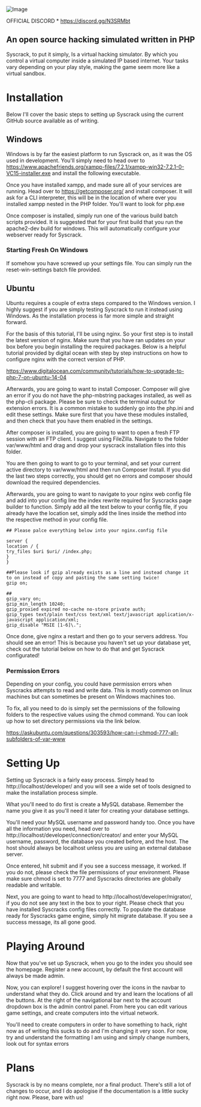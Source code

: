 ![Image](https://i.imgur.com/UVz5BSc.png)

OFFICIAL DISCORD * https://discord.gg/N3SRMbt

 ## An open source hacking simulated written in PHP
 
 Syscrack, to put it simply, Is a virtual hacking simulator. By which you control a virtual computer inside a simulated IP based internet. Your tasks vary depending on your play style, making the game seem more like a virtual sandbox.
 
 Installation
 ===========
 
 Below I'll cover the basic steps to setting up Syscrack using the current GitHub source available as of writing.
 
 ## Windows
 
 Windows is by far the easiest platform to run Syscrack on, as it was the OS used in development. You'll simply need to head over to https://www.apachefriends.org/xampp-files/7.2.1/xampp-win32-7.2.1-0-VC15-installer.exe and install the following executable.
 
 Once you have installed xampp, and made sure all of your services are running. Head over to https://getcomposer.org/ and install composer. It will ask for a CLI interpreter, this will be in the location of where ever you installed xampp nested in the PHP folder. You'll want to look for php.exe
 
 Once composer is installed, simply run one of the various build batch scripts provided. It is suggested that for your first build that you run the apache2-dev build for windows. This will automatically configure your webserver ready for Syscrack.
 
 ### Starting Fresh On Windows
 
 If somehow you have screwed up your settings file. You can simply run the reset-win-settings batch file provided.
 
 ## Ubuntu
 
 Ubuntu requires a couple of extra steps compared to the Windows version. I highly suggest if you are simply testing Syscrack to run it instead using Windows. As the installation process is far more simple and straight forward.
 
 For the basis of this tutorial, I'll be using nginx. So your first step is to install the latest version of nginx. Make sure that you have ran updates on your box before you begin installing the required packages. Below is a helpful tutorial provided by digital ocean with step by step instructions on how to configure nginx with the correct version of PHP.
 
 https://www.digitalocean.com/community/tutorials/how-to-upgrade-to-php-7-on-ubuntu-14-04
 
 Afterwards, you are going to want to install Composer. Composer will give an error if you do not have the php-mbstring packages installed, as well as the php-cli package. Please be sure to check the terminal output for extension errors. It is a common mistake to suddenly go into the php.ini and edit these settings. Make sure first that you have these modules installed, and then check that you have them enabled in the settings.
 
 After composer is installed, you are going to want to open a fresh FTP session with an FTP client. I suggest using FileZilla. Navigate to the folder var/www/html and drag and drop your syscrack installation files into this folder.
 
 You are then going to want to go to your terminal, and set your current active directory to var/www/html and then run Composer Install. If you did the last two steps correctly, you should get no errors and composer should download the required dependencies. 
 
 Afterwards, you are going to want to navigate to your nginx web config file and add into your config line the index rewrite required for Syscracks page builder to function. Simply add all the text below to your config file, if you already have the location set, simply add the lines inside the method into the respective method in your config file.
 
 ```
 ## Please palce everything below into your nginx.config file
 
 server {
 location / {
 try_files $uri $uri/ /index.php;
 }
 }
 
 ##Please look if gzip already exists as a line and instead change it to on instead of copy and pasting the same setting twice!
 gzip on;
 
 ##
 gzip_vary on;
 gzip_min_length 10240;
 gzip_proxied expired no-cache no-store private auth;
 gzip_types text/plain text/css text/xml text/javascript application/x-javascript application/xml;
 gzip_disable "MSIE [1-6]\.";
 ```
 
 Once done, give nginx a restart and then go to your servers address. You should see an error! This is because you haven't set up your database yet, check out the tutorial below on how to do that and get Syscrack configurated!
 
 ### Permission Errors
 
 Depending on your config, you could have permission errors when Syscracks attempts to read and write data. This is mostly common on linux machines but can sometimes be present on Windows machines too.
 
 To fix, all you need to do is simply set the permissions of the following folders to the respective values using the chmod command. You can look up how to set directory permissions via the link below.
 
 https://askubuntu.com/questions/303593/how-can-i-chmod-777-all-subfolders-of-var-www
 
 Setting Up
 ===========
 
 Setting up Syscrack is a fairly easy process. Simply head to http://localhost/developer/ and you will see a wide set of tools designed to make the installation process simple.
 
 What you'll need to do first is create a MySQL database. Remember the name you give it as you'll need it later for creating your database settings.
 
 You'll need your MySQL username and password handy too. Once you have all the information you need, head over to http://localhost/developer/connection/creator/ and enter your MySQL username, password, the database you created before, and the host. The host should always be localhost unless you are using an external database server.
 
 Once entered, hit submit and if you see a success message, it worked. If you do not, please check the file permissions of your environment. Please make sure chmod is set to 7777 and Syscracks directories are globally readable and writable.
 
 Next, you are going to want to head to http://localhost/developer/migrator/, if you do not see any text in the box to your right. Please check that you have installed Syscracks config files correctly. To populate the database ready for Syscracks game engine, simply hit migrate database. If you see a success message, its all gone good.
 
 Playing Around
 ===========
 
 Now that you've set up Syscrack, when you go to the index you should see the homepage. Register a new account, by default the first account will always be made admin. 
 
 Now, you can explore! I suggest hovering over the icons in the navbar to understand what they do. Click around and try and learn the locations of all the buttons. At the right of the navigational bar next to the account dropdown box is the admin control panel. From here you can edit various game settings, and create computers into the virtual network.
 
 You'll need to create computers in order to have something to hack, right now as of writing this sucks to do and I'm changing it very soon. For now, try and understand the formatting I am using and simply change numbers, look out for syntax errors
 
 
 Plans
 ===========
 
 Syscrack is by no means complete, nor a final product. There's still a lot of changes to occur, and I do apologise if the documentation is a little sucky right now. Please, bare with us!
